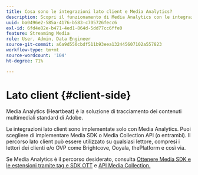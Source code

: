 ```yaml
---
title: Cosa sono le integrazioni lato client e Media Analytics?
description: Scopri il funzionamento di Media Analytics con le integrazioni lato client e Media SDK e/o l’API Media Collection.
uuid: ba0496e2-585a-4176-b583-c705726fecc6
exl-id: 6fd4e82e-b471-4ed1-864d-5dd77cc6ffe0
feature: Streaming Media
role: User, Admin, Data Engineer
source-git-commit: a6a9d550cbdf511b93eea132445607102a557823
workflow-type: tm+mt
source-wordcount: '104'
ht-degree: 71%

---
```


# Lato client {#client-side}

Media Analytics (Heartbeat) è la soluzione di tracciamento dei contenuti multimediali standard di Adobe.

Le integrazioni lato client sono implementate solo con Media Analytics. Puoi scegliere di implementare Media SDK o Media Collection API (o entrambi). Il percorso lato client può essere utilizzato su qualsiasi lettore, compresi i lettori dei clienti e/o OVP come Brightcove, Ooyala, thePlatform e così via.

Se Media Analytics è il percorso desiderato, consulta [Ottenere Media SDK e le estensioni tramite tag e SDK OTT](/help/getting-started/download-sdks.md) e [API Media Collection.](/help/implementation/media-collection-api/mc-api-overview.md)
